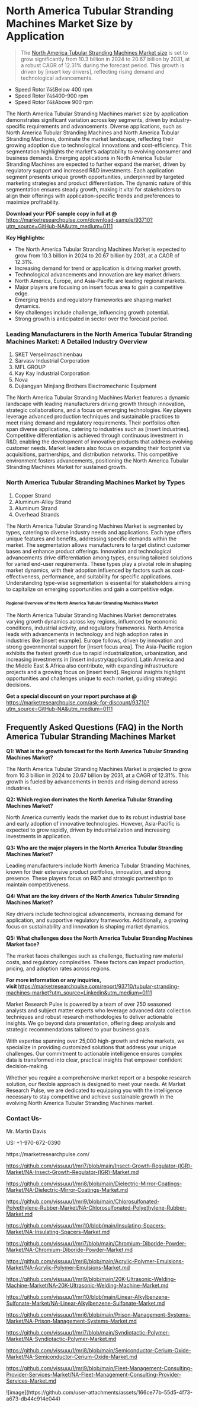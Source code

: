 <h1>North America Tubular Stranding Machines Market&nbsp;Size by Application</h1><blockquote><p>The <a href="https://marketresearchpulse.com/download-sample/93710?utm_source=GitHub-NA&amp;utm_medium=0111">North America Tubular Stranding Machines Market size</a> is set to grow significantly from 10.3 billion in 2024 to 20.67 billion by 2031, at a robust CAGR of 12.31% during the forecast period. This growth is driven by [insert key drivers], reflecting rising demand and technological advancements.</p></blockquote><ul><li>Speed Rotor ï¼šBelow 400 rpm<li> Speed Rotor ï¼š400-900 rpm<li> Speed Rotor ï¼šAbove 900 rpm</li></ul><p>The North America Tubular Stranding Machines market size by application demonstrates significant variation across key segments, driven by industry-specific requirements and advancements. Diverse applications, such as North America Tubular Stranding Machines and North America Tubular Stranding Machines, dominate the market landscape, reflecting their growing adoption due to technological innovations and cost-efficiency. This segmentation highlights the market's adaptability to evolving consumer and business demands. Emerging applications in North America Tubular Stranding Machines are expected to further expand the market, driven by regulatory support and increased R&D investments. Each application segment presents unique growth opportunities, underpinned by targeted marketing strategies and product differentiation. The dynamic nature of this segmentation ensures steady growth, making it vital for stakeholders to align their offerings with application-specific trends and preferences to maximize profitability.</p><p><strong>Download your PDF sample copy in full at @ </strong><a href="https://marketresearchpulse.com/download-sample/93710?utm_source=GitHub-NA&amp;utm_medium=0111">https://marketresearchpulse.com/download-sample/93710?utm_source=GitHub-NA&amp;utm_medium=0111</a></p><p><strong>Key Highlights: </strong></p><ul><li>The North America Tubular Stranding Machines Market is expected to grow from 10.3 billion in 2024 to 20.67 billion by 2031, at a CAGR of 12.31%.</li><li>Increasing demand for trend or application is driving market growth.</li><li>Technological advancements and innovation are key market drivers.</li><li>North America, Europe, and Asia-Pacific are leading regional markets.</li><li>Major players are focusing on insert focus area to gain a competitive edge.</li><li>Emerging trends and regulatory frameworks are shaping market dynamics.</li><li>Key challenges include challenge, influencing growth potential.</li><li>Strong growth is anticipated in sector over the forecast period.</li></ul><h3>Leading Manufacturers in the North America Tubular Stranding Machines Market: A Detailed Industry Overview</h3><ol><li>SKET Verseilmaschinenbau</li><li>Sarvasv Industrial Corporation</li><li>MFL GROUP</li><li>Kay Kay Industrial Corporation</li><li>Nova</li><li>Dujiangyan Minjiang Brothers Electromechanic Equipment</li></ol><div class="flex max-w-full flex-col flex-grow"><div class="min-h-8 text-message flex w-full flex-col items-end gap-2 whitespace-normal break-words [.text-message+&amp;]:mt-5" dir="auto" data-message-author-role="assistant" data-message-id="fd8432e4-4910-450d-b182-61b7bfb0a01f" data-message-model-slug="gpt-4o"><div class="flex w-full flex-col gap-1 empty:hidden first:pt-[3px]"><div class="markdown prose w-full break-words dark:prose-invert light"><p>The North America Tubular Stranding Machines Market features a dynamic landscape with leading manufacturers driving growth through innovation, strategic collaborations, and a focus on emerging technologies. Key players leverage advanced production techniques and sustainable practices to meet rising demand and regulatory requirements. Their portfolios often span diverse applications, catering to industries such as [insert industries]. Competitive differentiation is achieved through continuous investment in R&amp;D, enabling the development of innovative products that address evolving customer needs. Market leaders also focus on expanding their footprint via acquisitions, partnerships, and distribution networks. This competitive environment fosters advancements, positioning the North America Tubular Stranding Machines Market for sustained growth.</p></div></div></div></div><h3>North America Tubular Stranding Machines Market by Types</h3><ol><li>Copper Strand<li> Aluminum-Alloy Strand<li> Aluminum Strand<li> Overhead Strands</li></ol><div class="flex max-w-full flex-col flex-grow"><div class="min-h-8 text-message flex w-full flex-col items-end gap-2 whitespace-normal break-words [.text-message+&amp;]:mt-5" dir="auto" data-message-author-role="assistant" data-message-id="084470be-0bb7-4664-bddf-5156b4f41249" data-message-model-slug="gpt-4o-mini"><div class="flex w-full flex-col gap-1 empty:hidden first:pt-[3px]"><div class="markdown prose w-full break-words dark:prose-invert light"><p>The North America Tubular Stranding Machines Market is segmented by types, catering to diverse industry needs and applications. Each type offers unique features and benefits, addressing specific demands within the market. The segmentation allows manufacturers to target distinct customer bases and enhance product offerings. Innovation and technological advancements drive differentiation among types, ensuring tailored solutions for varied end-user requirements. These types play a pivotal role in shaping market dynamics, with their adoption influenced by factors such as cost-effectiveness, performance, and suitability for specific applications. Understanding type-wise segmentation is essential for stakeholders aiming to capitalize on emerging opportunities and gain a competitive edge.</p></div></div></div></div><h3><span style="font-size: 11px;">Regional Overview of the North America Tubular Stranding Machines Market</span></h3><div class="flex max-w-full flex-col flex-grow"><div class="min-h-8 text-message flex w-full flex-col items-end gap-2 whitespace-normal break-words [.text-message+&amp;]:mt-5" dir="auto" data-message-author-role="assistant" data-message-id="e9038762-ce64-4e30-91c9-9bd413514231" data-message-model-slug="gpt-4o-mini"><div class="flex w-full flex-col gap-1 empty:hidden first:pt-[3px]"><div class="markdown prose w-full break-words dark:prose-invert light"><p>The North America Tubular Stranding Machines Market demonstrates varying growth dynamics across key regions, influenced by economic conditions, industrial activity, and regulatory frameworks. North America leads with advancements in technology and high adoption rates in industries like [insert example]. Europe follows, driven by innovation and strong governmental support for [insert focus area]. The Asia-Pacific region exhibits the fastest growth due to rapid industrialization, urbanization, and increasing investments in [insert industry/application]. Latin America and the Middle East &amp; Africa also contribute, with expanding infrastructure projects and a growing focus on [insert trend]. Regional insights highlight opportunities and challenges unique to each market, guiding strategic decisions.</p></div></div></div></div><p><strong>Get a special discount on your report purchase at @ </strong><a href="https://marketresearchpulse.com/ask-for-discount/93710?utm_source=GitHub-NA&amp;utm_medium=0111">https://marketresearchpulse.com/ask-for-discount/93710?utm_source=GitHub-NA&amp;utm_medium=0111</a></p><h2>Frequently Asked Questions (FAQ) in the North America Tubular Stranding Machines Market</h2><p><strong>Q1: What is the growth forecast for the North America Tubular Stranding Machines Market?</strong></p><p>The North America Tubular Stranding Machines Market is projected to grow from 10.3 billion in 2024 to 20.67 billion by 2031, at a CAGR of 12.31%. This growth is fueled by advancements in trends and rising demand across industries.</p><p><strong>Q2: Which region dominates the North America Tubular Stranding Machines Market?</strong></p><p>North America currently leads the market due to its robust industrial base and early adoption of innovative technologies. However, Asia-Pacific is expected to grow rapidly, driven by industrialization and increasing investments in application.</p><p><strong>Q3: Who are the major players in the North America Tubular Stranding Machines Market?</strong></p><p>Leading manufacturers include North America Tubular Stranding Machines, known for their extensive product portfolios, innovation, and strong presence. These players focus on R&amp;D and strategic partnerships to maintain competitiveness.</p><p><strong>Q4: What are the key drivers of the North America Tubular Stranding Machines Market?</strong></p><p>Key drivers include technological advancements, increasing demand for application, and supportive regulatory frameworks. Additionally, a growing focus on sustainability and innovation is shaping market dynamics.</p><p><strong>Q5: What challenges does the North America Tubular Stranding Machines Market face?</strong></p><p>The market faces challenges such as challenge, fluctuating raw material costs, and regulatory complexities. These factors can impact production, pricing, and adoption rates across regions.</p><p><strong>For more information or any inquiries, visit&nbsp;</strong><a href="https://marketresearchpulse.com/report/93710/tubular-stranding-machines-market?utm_source=Linkedin&utm_medium=0111">https://marketresearchpulse.com/report/93710/tubular-stranding-machines-market?utm_source=Linkedin&utm_medium=0111</a></p><p>Market Research Pulse is powered by a team of over 250 seasoned analysts and subject matter experts who leverage advanced data collection techniques and robust research methodologies to deliver actionable insights. We go beyond data presentation, offering deep analysis and strategic recommendations tailored to your business goals.</p><p>With expertise spanning over 25,000 high-growth and niche markets, we specialize in providing customized solutions that address your unique challenges. Our commitment to actionable intelligence ensures complex data is transformed into clear, practical insights that empower confident decision-making.</p><p>Whether you require a comprehensive market report or a bespoke research solution, our flexible approach is designed to meet your needs. At Market Research Pulse, we are dedicated to equipping you with the intelligence necessary to stay competitive and achieve sustainable growth in the evolving North America Tubular Stranding Machines market.</p><h3><strong>Contact Us-</strong></h3><p>Mr. Martin Davis</p><p>US: +1-970-672-0390</p><p>https://marketresearchpulse.com/</p><p><a href="https://github.com/vissuuu1/mri7/blob/main/Insect-Growth-Regulator-(IGR)-Market/NA-Insect-Growth-Regulator-(IGR)-Market.md">https://github.com/vissuuu1/mri7/blob/main/Insect-Growth-Regulator-(IGR)-Market/NA-Insect-Growth-Regulator-(IGR)-Market.md</a></p><p><a href="https://github.com/vissuuu1/mri8/blob/main/Dielectric-Mirror-Coatings-Market/NA-Dielectric-Mirror-Coatings-Market.md">https://github.com/vissuuu1/mri8/blob/main/Dielectric-Mirror-Coatings-Market/NA-Dielectric-Mirror-Coatings-Market.md</a></p><p><a href="https://github.com/vissuuu1/mri9/blob/main/Chlorosulfonated-Polyethylene-Rubber-Market/NA-Chlorosulfonated-Polyethylene-Rubber-Market.md">https://github.com/vissuuu1/mri9/blob/main/Chlorosulfonated-Polyethylene-Rubber-Market/NA-Chlorosulfonated-Polyethylene-Rubber-Market.md</a></p><p><a href="https://github.com/vissuuu1/mri10/blob/main/Insulating-Spacers-Market/NA-Insulating-Spacers-Market.md">https://github.com/vissuuu1/mri10/blob/main/Insulating-Spacers-Market/NA-Insulating-Spacers-Market.md</a></p><p><a href="https://github.com/vissuuu1/mri7/blob/main/Chromium-Diboride-Powder-Market/NA-Chromium-Diboride-Powder-Market.md">https://github.com/vissuuu1/mri7/blob/main/Chromium-Diboride-Powder-Market/NA-Chromium-Diboride-Powder-Market.md</a></p><p><a href="https://github.com/vissuuu1/mri8/blob/main/Acrylic-Polymer-Emulsions-Market/NA-Acrylic-Polymer-Emulsions-Market.md">https://github.com/vissuuu1/mri8/blob/main/Acrylic-Polymer-Emulsions-Market/NA-Acrylic-Polymer-Emulsions-Market.md</a></p><p><a href="https://github.com/vissuuu1/mri9/blob/main/20K-Ultrasonic-Welding-Machine-Market/NA-20K-Ultrasonic-Welding-Machine-Market.md">https://github.com/vissuuu1/mri9/blob/main/20K-Ultrasonic-Welding-Machine-Market/NA-20K-Ultrasonic-Welding-Machine-Market.md</a></p><p><a href="https://github.com/vissuuu1/mri10/blob/main/Linear-Alkylbenzene-Sulfonate-Market/NA-Linear-Alkylbenzene-Sulfonate-Market.md">https://github.com/vissuuu1/mri10/blob/main/Linear-Alkylbenzene-Sulfonate-Market/NA-Linear-Alkylbenzene-Sulfonate-Market.md</a></p><p><a href="https://github.com/vissuuu1/mri6/blob/main/Prison-Management-Systems-Market/NA-Prison-Management-Systems-Market.md">https://github.com/vissuuu1/mri6/blob/main/Prison-Management-Systems-Market/NA-Prison-Management-Systems-Market.md</a></p><p><a href="https://github.com/vissuuu1/mri7/blob/main/Syndiotactic-Polymer-Market/NA-Syndiotactic-Polymer-Market.md">https://github.com/vissuuu1/mri7/blob/main/Syndiotactic-Polymer-Market/NA-Syndiotactic-Polymer-Market.md</a></p><p><a href="https://github.com/vissuuu1/mri8/blob/main/Semiconductor-Cerium-Oxide-Market/NA-Semiconductor-Cerium-Oxide-Market.md">https://github.com/vissuuu1/mri8/blob/main/Semiconductor-Cerium-Oxide-Market/NA-Semiconductor-Cerium-Oxide-Market.md</a></p><p><a href="https://github.com/vissuuu1/mri9/blob/main/Fleet-Management-Consulting-Provider-Services-Market/NA-Fleet-Management-Consulting-Provider-Services-Market.md">https://github.com/vissuuu1/mri9/blob/main/Fleet-Management-Consulting-Provider-Services-Market/NA-Fleet-Management-Consulting-Provider-Services-Market.md</a></p>
![image](https://github.com/user-attachments/assets/166ce77b-55d5-4f73-a673-db44c914e044)
